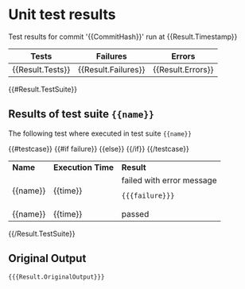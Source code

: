 # Unit test results

Test results for commit '{{CommitHash}}' run at {{Result.Timestamp}}

Tests     | Failures     | Errors
----------|--------------|--------
{{Result.Tests}} | {{Result.Failures}} | {{Result.Errors}}
{{#Result.TestSuite}}

## Results of test suite `{{name}}`

The following test where executed in test suite `{{name}}`
<table>
<tr><td><b>Name</b></td><td><b>Execution Time</b></td><td><b>Result</b></td></tr>
{{#testcase}}
{{#if failure}}
<tr><td>{{name}}</td><td>{{time}}</td><td>
    failed with error message

    {{{failure}}}
</td></tr>
{{else}}
<tr><td>{{name}}</td><td>{{time}}</td><td>passed</td></tr>
{{/if}}
{{/testcase}}
</table>
{{/Result.TestSuite}}

## Original Output

```xml
{{{Result.OriginalOutput}}}
```
